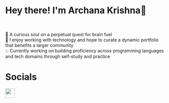 <h1>Hey there! I'm Archana Krishna👋</h1><br>
<p>🧠 A curious soul on a perpetual quest for brain fuel<br>
  🚀 I enjoy working with technology and hope to curate a dynamic portfolio that benefits a larger community<br>
  💡 Currently working on building proficiency across programming languages and tech domains through self-study and practice
  </p>
<h1>Socials</h1>
  <a href="www.linkedin.com/in/archana-krishna-2a4785278">
  <img src="https://github.com/syrnxalno/syrnxalno/assets/150210401/db92b8f2-c721-4e10-a656-8e759c30e066" width="30"height="30">
  </a>
